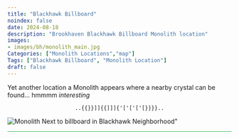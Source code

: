```yaml
---
title: "Blackhawk Billboard"
noindex: false
date: 2024-08-18
description: "Brookhaven Blackhawk Billboard Monolith location"
images:
- images/bh/monolith_main.jpg
Categories: ["Monolith Locations","map"]
Tags: ["Blackhawk Billboard", "Monolith Location"]
draft: false
--- 
```


Yet another location a Monolith appears where a nearby crystal can be found... hmmmm _interesting_

<center><span class="copy-to-clipboard" style="align: center"><code class="copy-to-clipboard-code" data-code="..{{}}]]{{]]]{'['['['[}}}}..">..{{}}]]{{]]]{'['['['[}}}}..</code></span></center>

![Monolith Next to billboard in Blackhawk Neighborhood"](/images/bh/monolith-location_balckhawk_billboard.png)

<hr style="background-color: #28b44c" size=8>

<!-- ## Related Items

### Map

- [Point of Interest](/map/poi/agency-bunker/) -->